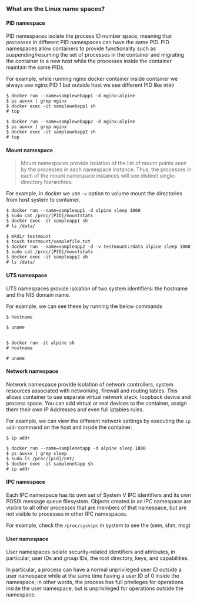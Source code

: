 ### What are the Linux name spaces?

#### PID namespace

 PID namespaces isolate the process ID number space, meaning that processes in different PID namespaces can have the same PID.  PID namespaces allow containers to provide functionality such as suspending/resuming the set of processes in the container and migrating the container to a new host while the processes inside the container maintain the same PIDs.

For example, while running nginx docker container inside container we always see nginx PID 1 but outside host we see different PID like `9989`

```
$ docker run --name=samplewebapp1 -d nginx:alpine
$ ps auxxx | grep nginx
$ docker exec -it samplewebapp1 sh
# top

$ docker run --name=samplewebapp2 -d nginx:alpine
$ ps auxxx | grep nginx
$ docker exec -it samplewebapp2 sh
# top
```


#### Mount namespace

> Mount namespaces provide isolation of the list of mount points seen by the processes in each namespace instance.  Thus, the processes in each of the mount namespace instances will see distinct single-directory hierarchies.

For example, in docker we use `-v` option to volume mount the directories from host system to container.

```
$ docker run --name=sampleapp1 -d alpine sleep 1000
$ sudo cat /proc/[PID]/mountstats
$ docker exec -it sampleapp1 sh
# ls /data/

$ mkdir testmount
$ touch testmount/samplefile.txt
$ docker run --name=sampleapp2 -d -v testmount:/data alpine sleep 1000
$ sudo cat /proc/[PID]/mountstats
$ docker exec -it sampleapp2 sh
# ls /data/
```


#### UTS namespace

UTS namespaces provide isolation of two system identifiers: the hostname and the NIS domain name.

For example, we can see these by running the below commands

```
$ hostname

$ uname


$ docker run -it alpine sh
# hostname

# uname
```


#### Network namespace

Network namespace provide isolation of network controllers, system resources associated with networking, firewall and routing tables. This allows container to use separate virtual network stack, loopback device and process space. You can add virtual or real devices to the container, assign them their own IP Addresses and even full iptables rules. 

For example, we can view the different network settings by executing the `ip addr` command on the host and inside the container.

```
$ ip addr

$ docker run --name=samplenetapp -d alpine sleep 1000
$ ps auxxx | grep sleep
$ sudo ls /proc/[pid]/net/
$ docker exec -it samplenetapp sh
# ip addr
```


#### IPC namespace

Each IPC namespace has its own set of System V IPC identifiers and its own POSIX message queue filesystem.  Objects created in an IPC namespace are visible to all other processes that are members of that namespace, but are not visible to processes in other IPC namespaces.

For example, check the `/proc/sysvipc` in system to see the (sem, shm, msg)


#### User namespace

User namespaces isolate security-related identifiers and attributes, in particular, user IDs and group IDs, the root directory, keys, and capabilities.

In particular, a process can have a normal unprivileged user ID outside a user namespace while at the same time having a user ID of 0 inside the namespace; in other words, the process has full privileges for operations inside the user namespace, but is unprivileged for operations outside the namespace.
